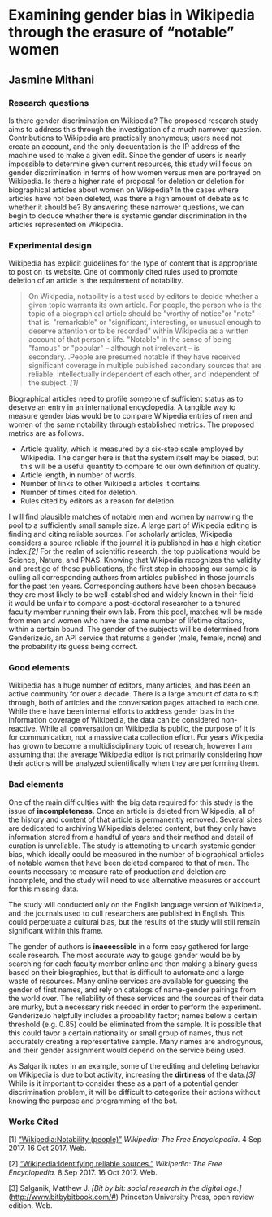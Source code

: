 # Examining gender bias in Wikipedia through the erasure of “notable” women
## Jasmine Mithani

### Research questions
Is there gender discrimination on Wikipedia? The proposed research study aims to address this through the investigation of a much narrower question. Contributions to Wikipedia are practically anonymous; users need not create an account, and the only docuentation is the IP address of the machine used to make a given edit. Since the gender of users is nearly impossible to determine given current resources, this study will focus on gender discrimination in terms of how women versus men are portrayed on Wikipedia. Is there a higher rate of proposal for deletion or deletion for biographical articles about women on Wikipedia? In the cases where articles have not been deleted, was there a high amount of debate as to whether it should be? By answering these narrower questions, we can begin to deduce whether there is systemic gender discrimination in the articles represented on Wikipedia.

### Experimental design
Wikipedia has explicit guidelines for the type of content that is appropriate to post on its website. One of commonly cited rules used to promote deletion of an article is the requirement of notability.

>On Wikipedia, notability is a test used by editors to decide whether a given topic warrants its own article. For people, the person who is the topic of a biographical article should be "worthy of notice"or "note" – that is, "remarkable" or "significant, interesting, or unusual enough to deserve attention or to be recorded" within Wikipedia as a written account of that person's life. "Notable" in the sense of being "famous" or "popular" – although not irrelevant – is secondary...People are presumed notable if they have received significant coverage in multiple published secondary sources that are reliable, intellectually independent of each other, and independent of the subject. *[1]*

Biographical articles need to profile someone of sufficient status as to deserve an entry in an international encyclopedia. A tangible way to measure gender bias would be to compare Wikipedia entries of men and women of the same notability through established metrics. The proposed metrics are as follows.

* Article quality, which is measured by a six-step scale employed by Wikipedia. The danger here is that the system itself may be biased, but this will be a useful quantity to compare to our own definition of quality.
* Article length, in number of words.
* Number of links to other Wikipedia articles it contains.
* Number of times cited for deletion.
* Rules cited by editors as a reason for deletion.

I will find plausible matches of notable men and women by narrowing the pool to a sufficiently small sample size. A large part of Wikipedia editing is finding and citing reliable sources. For scholarly articles, Wikipedia considers a source reliable if the journal it is published in has a high citation index.*[2]* For the realm of scientific research, the top publications would be Science, Nature, and PNAS. Knowing that Wikipedia recognizes the validity and prestige of these publications, the first step in choosing our sample is culling all corresponding authors from articles published in those journals for the past ten years. Corresponding authors have been chosen because they are most likely to be well-established and widely known in their field – it would be unfair to compare a post-doctoral researcher to a tenured faculty member running their own lab. From this pool, matches will be made from men and women who have the same number of lifetime citations, within a certain bound. The gender of the subjects will be determined from Genderize.io, an API service that returns a gender (male, female, none) and the probability its guess being correct.

### Good elements

Wikipedia has a huge number of editors, many articles, and has been an active community for over a decade. There is a large amount of data to sift through, both of articles and the conversation pages attached to each one. While there have been internal efforts to address gender bias in the information coverage of Wikipedia, the data can be considered non-reactive. While all conversation on Wikipedia is public, the purpose of it is for communication, not a massive data collection effort. For years Wikipedia has grown to become a multidisciplinary topic of research, however I am assuming that the average Wikipedia editor is not primarily considering how their actions will be analyzed scientifically when they are performing them.

### Bad elements

One of the main difficulties with the big data required for this study is the issue of **incompleteness**. Once an article is deleted from Wikipedia, all of the history and content of that article is permanently removed. Several sites are dedicated to archiving Wikipedia’s deleted content, but they only have information stored from a handful of years and their method and detail of curation is unreliable. The study is attempting to unearth systemic gender bias, which ideally could be measured in the number of biographical articles of notable women that have been deleted compared to that of men. The counts necessary to measure rate of production and deletion are incomplete, and the study will need to use alternative measures or account for this missing data.

The study will conducted only on the English language version of Wikipedia, and the journals used to cull researchers are published in English. This could perpetuate a cultural bias, but the results of the study will still remain significant within this frame.

The gender of authors is **inaccessible** in a form easy gathered for large-scale research. The most accurate way to gauge gender would be by searching for each faculty member online and then making a binary guess based on their biographies, but that is difficult to automate and a large waste of resources. Many online services are available for guessing the gender of first names, and rely on catalogs of name-gender pairings from the world over. The reliability of these services and the sources of their data are murky, but a necessary risk needed in order to perform the experiment. Genderize.io helpfully includes a probability factor; names below a certain threshold (e.g. 0.85) could be eliminated from the sample. It is possible that this could favor a certain nationality or small group of names, thus not accurately creating a representative sample. Many names are androgynous, and their gender assignment would depend on the service being used.

As Salganik notes in an example, some of the editing and deleting behavior on Wikipedia is due to bot activity, increasing the **dirtiness** of the data.*[3]* While is it important to consider these as a part of a potential gender discrimination problem, it will be difficult to categorize their actions without knowing the purpose and programming of the bot.

### Works Cited
[1] [“Wikipedia:Notability (people)”](https://en.wikipedia.org/wiki/Wikipedia:Notability_(people)) *Wikipedia: The Free Encyclopedia.* 4 Sep 2017. 16 Oct 2017. Web.

[2] [“Wikipedia:Identifying reliable sources.”](https://en.wikipedia.org/wiki/Wikipedia:Identifying_reliable_sources) *Wikipedia: The Free Encyclopedia.* 8 Sep 2017. 16 Oct 2017. Web.

[3] Salganik, Matthew J. *[Bit by bit: social research in the digital age.]*(http://www.bitbybitbook.com/#) Princeton University Press, open review edition. Web.
